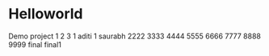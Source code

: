 # Helloworld
Demo project 1
2 3
1 aditi
1 saurabh
2222
3333
4444
5555
6666
7777
8888
9999
final
final1
